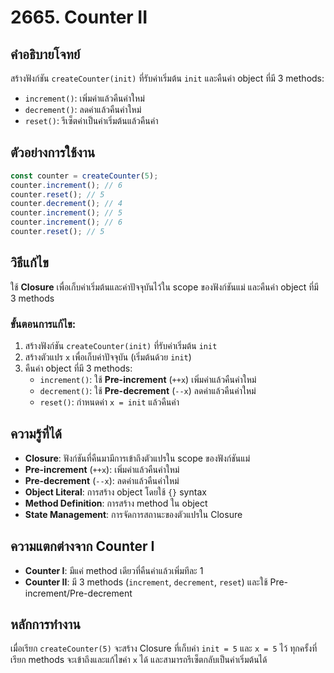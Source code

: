 # 2665. Counter II

## คำอธิบายโจทย์
สร้างฟังก์ชัน `createCounter(init)` ที่รับค่าเริ่มต้น `init` และคืนค่า object ที่มี 3 methods:
- `increment()`: เพิ่มค่าแล้วคืนค่าใหม่
- `decrement()`: ลดค่าแล้วคืนค่าใหม่  
- `reset()`: รีเซ็ตค่าเป็นค่าเริ่มต้นแล้วคืนค่า

## ตัวอย่างการใช้งาน
```javascript
const counter = createCounter(5);
counter.increment(); // 6
counter.reset(); // 5
counter.decrement(); // 4
counter.increment(); // 5
counter.increment(); // 6
counter.reset(); // 5
```

## วิธีแก้ไข
ใช้ **Closure** เพื่อเก็บค่าเริ่มต้นและค่าปัจจุบันไว้ใน scope ของฟังก์ชันแม่ และคืนค่า object ที่มี 3 methods

### ขั้นตอนการแก้ไข:
1. สร้างฟังก์ชัน `createCounter(init)` ที่รับค่าเริ่มต้น `init`
2. สร้างตัวแปร `x` เพื่อเก็บค่าปัจจุบัน (เริ่มต้นด้วย `init`)
3. คืนค่า object ที่มี 3 methods:
   - `increment()`: ใช้ **Pre-increment** (`++x`) เพิ่มค่าแล้วคืนค่าใหม่
   - `decrement()`: ใช้ **Pre-decrement** (`--x`) ลดค่าแล้วคืนค่าใหม่
   - `reset()`: กำหนดค่า `x = init` แล้วคืนค่า

## ความรู้ที่ได้
- **Closure**: ฟังก์ชันที่คืนมามีการเข้าถึงตัวแปรใน scope ของฟังก์ชันแม่
- **Pre-increment** (`++x`): เพิ่มค่าแล้วคืนค่าใหม่
- **Pre-decrement** (`--x`): ลดค่าแล้วคืนค่าใหม่
- **Object Literal**: การสร้าง object โดยใช้ `{}` syntax
- **Method Definition**: การสร้าง method ใน object
- **State Management**: การจัดการสถานะของตัวแปรใน Closure

## ความแตกต่างจาก Counter I
- **Counter I**: มีแค่ method เดียวที่คืนค่าแล้วเพิ่มทีละ 1
- **Counter II**: มี 3 methods (`increment`, `decrement`, `reset`) และใช้ Pre-increment/Pre-decrement

## หลักการทำงาน
เมื่อเรียก `createCounter(5)` จะสร้าง Closure ที่เก็บค่า `init = 5` และ `x = 5` ไว้ ทุกครั้งที่เรียก methods จะเข้าถึงและแก้ไขค่า `x` ได้ และสามารถรีเซ็ตกลับเป็นค่าเริ่มต้นได้
